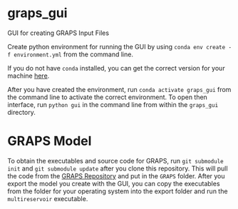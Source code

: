 # graps_gui
GUI for creating GRAPS Input Files

Create python environment for running the GUI by using `conda env create -f environment.yml` from the command line.

If you do not have `conda` installed, you can get the correct version for your machine [here](https://www.anaconda.com/products/individual).

After you have created the environment, run `conda activate graps_gui` from the command line to activate the correct environment. To open then interface, run `python gui` in the command line from within the `graps_gui` directory. 

# GRAPS Model
To obtain the executables and source code for GRAPS, run `git submodule init` and `git submodule update` after you clone this repository. This will pull the code from the [GRAPS Repository](https://www.github.com/lcford2/GRAPS) and put in the `GRAPS` folder. After you export the model you create with the GUI, you can copy the executables from the folder for your operating system into the export folder and run the `multireservoir` executable. 